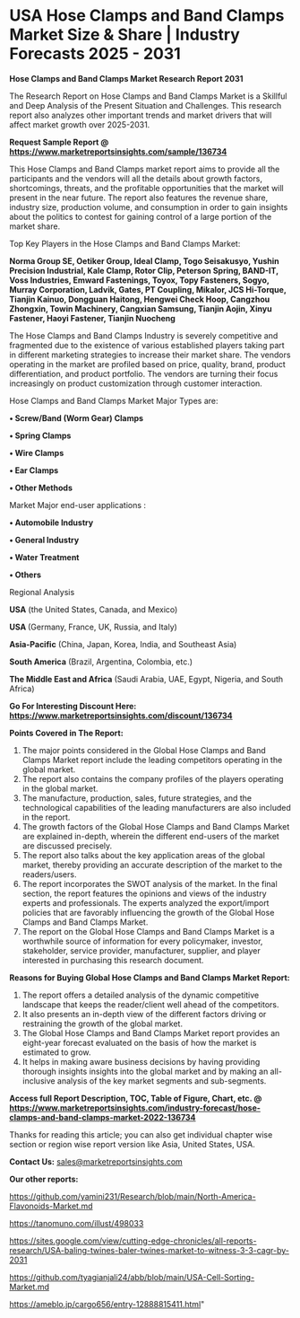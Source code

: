 # USA Hose Clamps and Band Clamps Market Size & Share | Industry Forecasts 2025 - 2031

<strong>Hose Clamps and Band Clamps Market Research Report 2031</strong>

The Research Report on Hose Clamps and Band Clamps Market is a Skillful and Deep Analysis of the Present Situation and Challenges. This research report also analyzes other important trends and market drivers that will affect market growth over 2025-2031.

<strong>Request Sample Report @ <a href=https://www.marketreportsinsights.com/sample/136734>https://www.marketreportsinsights.com/sample/136734</a></strong>

This Hose Clamps and Band Clamps market report aims to provide all the participants and the vendors will all the details about growth factors, shortcomings, threats, and the profitable opportunities that the market will present in the near future. The report also features the revenue share, industry size, production volume, and consumption in order to gain insights about the politics to contest for gaining control of a large portion of the market share.

Top Key Players in the Hose Clamps and Band Clamps Market:

<strong>Norma Group SE, Oetiker Group, Ideal Clamp, Togo Seisakusyo, Yushin Precision Industrial, Kale Clamp, Rotor Clip, Peterson Spring, BAND-IT, Voss Industries, Emward Fastenings, Toyox, Topy Fasteners, Sogyo, Murray Corporation, Ladvik, Gates, PT Coupling, Mikalor, JCS Hi-Torque, Tianjin Kainuo, Dongguan Haitong, Hengwei Check Hoop, Cangzhou Zhongxin, Towin Machinery, Cangxian Samsung, Tianjin Aojin, Xinyu Fastener, Haoyi Fastener, Tianjin Nuocheng</strong>

The Hose Clamps and Band Clamps Industry is severely competitive and fragmented due to the existence of various established players taking part in different marketing strategies to increase their market share. The vendors operating in the market are profiled based on price, quality, brand, product differentiation, and product portfolio. The vendors are turning their focus increasingly on product customization through customer interaction.

Hose Clamps and Band Clamps Market Major Types are:

<strong>• Screw/Band (Worm Gear) Clamps

• Spring Clamps

• Wire Clamps

• Ear Clamps

• Other Methods</strong>

Market Major end-user applications :

<strong>• Automobile Industry

• General Industry

• Water Treatment

• Others</strong>

Regional Analysis

</u><strong><b>USA</b></strong> (the United States, Canada, and Mexico)

<strong><b>USA </b></strong>(Germany, France, UK, Russia, and Italy)

<strong><b>Asia-Pacific</b></strong> (China, Japan, Korea, India, and Southeast Asia)

<strong><b>South America</b></strong> (Brazil, Argentina, Colombia, etc.)

<strong><b>The Middle East and Africa</b></strong> (Saudi Arabia, UAE, Egypt, Nigeria, and South Africa)

<strong>Go For Interesting Discount Here: <a href=https://www.marketreportsinsights.com/discount/136734>https://www.marketreportsinsights.com/discount/136734</a></strong>

<strong>Points Covered in The Report:</strong>
<ol>
  <li>The major points considered in the Global Hose Clamps and Band Clamps Market report include the leading competitors operating in the global market.</li>
  <li>The report also contains the company profiles of the players operating in the global market.</li>
  <li>The manufacture, production, sales, future strategies, and the technological capabilities of the leading manufacturers are also included in the report.</li>
  <li>The growth factors of the Global Hose Clamps and Band Clamps Market are explained in-depth, wherein the different end-users of the market are discussed precisely.</li>
  <li>The report also talks about the key application areas of the global market, thereby providing an accurate description of the market to the readers/users.</li>
  <li>The report incorporates the SWOT analysis of the market. In the final section, the report features the opinions and views of the industry experts and professionals. The experts analyzed the export/import policies that are favorably influencing the growth of the Global Hose Clamps and Band Clamps Market.</li>
  <li>The report on the Global Hose Clamps and Band Clamps Market is a worthwhile source of information for every policymaker, investor, stakeholder, service provider, manufacturer, supplier, and player interested in purchasing this research document.</li>
</ol>
<strong>Reasons for Buying Global Hose Clamps and Band Clamps Market Report:</strong>

<ol>
  <li>The report offers a detailed analysis of the dynamic competitive landscape that keeps the reader/client well ahead of the competitors.</li>
  <li>It also presents an in-depth view of the different factors driving or restraining the growth of the global market.</li>
  <li>The Global Hose Clamps and Band Clamps Market report provides an eight-year forecast evaluated on the basis of how the market is estimated to grow.</li>
  <li>It helps in making aware business decisions by having providing thorough insights insights into the global market and by making an all-inclusive analysis of the key market segments and sub-segments.</li>
</ol>
<strong>Access full Report Description, TOC, Table of Figure, Chart, etc. @ <a href=https://www.marketreportsinsights.com/industry-forecast/hose-clamps-and-band-clamps-market-2022-136734>https://www.marketreportsinsights.com/industry-forecast/hose-clamps-and-band-clamps-market-2022-136734</a></strong>


Thanks for reading this article; you can also get individual chapter wise section or region wise report version like Asia, United States, USA.

<strong>Contact Us:</strong>
sales@marketreportsinsights.com

<strong>Our other reports:</strong>

<a href=https://github.com/yamini231/Research/blob/main/North-America-Flavonoids-Market.md>https://github.com/yamini231/Research/blob/main/North-America-Flavonoids-Market.md</a>

<a href=https://tanomuno.com/illust/498033>https://tanomuno.com/illust/498033</a>

<a href=https://sites.google.com/view/cutting-edge-chronicles/all-reports-research/USA-baling-twines-baler-twines-market-to-witness-3-3-cagr-by-2031>https://sites.google.com/view/cutting-edge-chronicles/all-reports-research/USA-baling-twines-baler-twines-market-to-witness-3-3-cagr-by-2031</a>

<a href=https://github.com/tyagianjali24/abb/blob/main/USA-Cell-Sorting-Market.md>https://github.com/tyagianjali24/abb/blob/main/USA-Cell-Sorting-Market.md</a>

<a href=https://ameblo.jp/cargo656/entry-12888815411.html>https://ameblo.jp/cargo656/entry-12888815411.html</a>"

